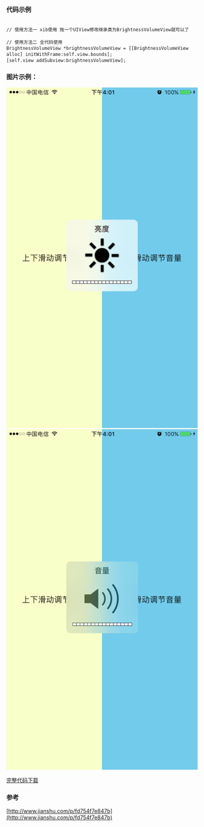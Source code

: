 ### 代码示例

```
	
// 使用方法一 xib使用 拖一个UIView修改继承类为BrightnessVolumeView就可以了
    
// 使用方法二 全代码使用
BrightnessVolumeView *brightnessVolumeView = [[BrightnessVolumeView alloc] initWithFrame:self.view.bounds];
[self.view addSubview:brightnessVolumeView];

```
	
### 图片示例：

![uiwebview-menu-1](./Screenshot/IMG_1.PNG)![uiwebview-menu-1](./Screenshot/IMG_2.PNG)

[完整代码下载](https://github.com/YiQieSuiYuan/BrightnessVolumeView)

### 参考
[http://www.jianshu.com/p/fd754f7e847b](http://www.jianshu.com/p/fd754f7e847b)

